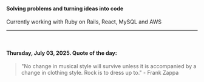 #### Solving problems and turning ideas into code

Currently working with Ruby on Rails, React, MySQL and AWS

---

<br>

<!-- quote_marker -->
#### Thursday, July 03, 2025. Quote of the day:

> "No change in musical style will survive unless it is accompanied by a change in clothing style. Rock is to dress up to." - Frank Zappa
